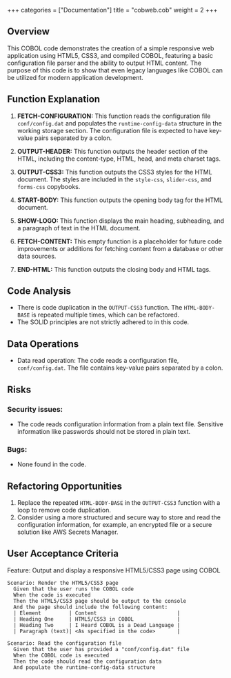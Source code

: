 +++
categories = ["Documentation"]
title = "cobweb.cob"
weight = 2
+++


## Overview

This COBOL code demonstrates the creation of a simple responsive web application using HTML5, CSS3, and compiled COBOL, featuring a basic configuration file parser and the ability to output HTML content. The purpose of this code is to show that even legacy languages like COBOL can be utilized for modern application development.

## Function Explanation

1. **FETCH-CONFIGURATION:** This function reads the configuration file `conf/config.dat` and populates the `runtime-config-data` structure in the working storage section. The configuration file is expected to have key-value pairs separated by a colon.

2. **OUTPUT-HEADER:** This function outputs the header section of the HTML, including the content-type, HTML, head, and meta charset tags.

3. **OUTPUT-CSS3:** This function outputs the CSS3 styles for the HTML document. The styles are included in the `style-css`, `slider-css`, and `forms-css` copybooks.

4. **START-BODY:** This function outputs the opening body tag for the HTML document.

5. **SHOW-LOGO:** This function displays the main heading, subheading, and a paragraph of text in the HTML document.

6. **FETCH-CONTENT:** This empty function is a placeholder for future code improvements or additions for fetching content from a database or other data sources.

7. **END-HTML:** This function outputs the closing body and HTML tags.

## Code Analysis

- There is code duplication in the `OUTPUT-CSS3` function. The `HTML-BODY-BASE` is repeated multiple times, which can be refactored.
- The SOLID principles are not strictly adhered to in this code.

## Data Operations

- Data read operation: The code reads a configuration file, `conf/config.dat`. The file contains key-value pairs separated by a colon.

## Risks

### Security issues:

- The code reads configuration information from a plain text file. Sensitive information like passwords should not be stored in plain text.

### Bugs:

- None found in the code.

## Refactoring Opportunities

1. Replace the repeated `HTML-BODY-BASE` in the `OUTPUT-CSS3` function with a loop to remove code duplication.
2. Consider using a more structured and secure way to store and read the configuration information, for example, an encrypted file or a secure solution like AWS Secrets Manager.

## User Acceptance Criteria

Feature: Output and display a responsive HTML5/CSS3 page using COBOL

```gherkin
Scenario: Render the HTML5/CSS3 page
  Given that the user runs the COBOL code
  When the code is executed
  Then the HTML5/CSS3 page should be output to the console
  And the page should include the following content:
  | Element         | Content                          |
  | Heading One     | HTML5/CSS3 in COBOL              |
  | Heading Two     | I Heard COBOL is a Dead Language |
  | Paragraph (text)| <As specified in the code>       |

Scenario: Read the configuration file
  Given that the user has provided a "conf/config.dat" file
  When the COBOL code is executed
  Then the code should read the configuration data
  And populate the runtime-config-data structure
```
